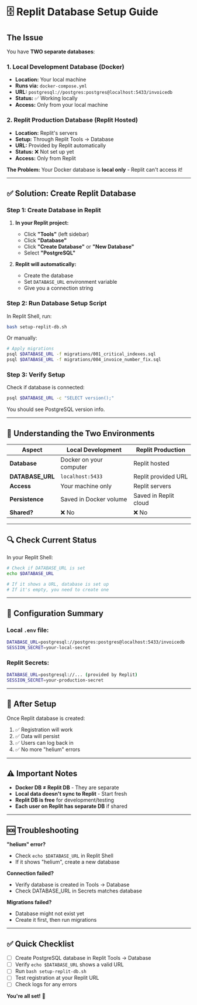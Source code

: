 # 🗄️ Replit Database Setup Guide

## The Issue

You have **TWO separate databases**:

### 1. **Local Development Database** (Docker)
- **Location:** Your local machine
- **Runs via:** `docker-compose.yml`
- **URL:** `postgresql://postgres:postgres@localhost:5433/invoicedb`
- **Status:** ✅ Working locally
- **Access:** Only from your local machine

### 2. **Replit Production Database** (Replit Hosted)
- **Location:** Replit's servers
- **Setup:** Through Replit Tools → Database
- **URL:** Provided by Replit automatically
- **Status:** ❌ Not set up yet
- **Access:** Only from Replit

**The Problem:** Your Docker database is **local only** - Replit can't access it!

---

## ✅ Solution: Create Replit Database

### Step 1: Create Database in Replit

1. **In your Replit project:**
   - Click **"Tools"** (left sidebar)
   - Click **"Database"**
   - Click **"Create Database"** or **"New Database"**
   - Select **"PostgreSQL"**
   
2. **Replit will automatically:**
   - Create the database
   - Set `DATABASE_URL` environment variable
   - Give you a connection string

### Step 2: Run Database Setup Script

In Replit Shell, run:
```bash
bash setup-replit-db.sh
```

Or manually:
```bash
# Apply migrations
psql $DATABASE_URL -f migrations/001_critical_indexes.sql
psql $DATABASE_URL -f migrations/004_invoice_number_fix.sql
```

### Step 3: Verify Setup

Check if database is connected:
```bash
psql $DATABASE_URL -c "SELECT version();"
```

You should see PostgreSQL version info.

---

## 🎯 Understanding the Two Environments

| Aspect | Local Development | Replit Production |
|--------|------------------|-------------------|
| **Database** | Docker on your computer | Replit hosted |
| **DATABASE_URL** | `localhost:5433` | Replit provided URL |
| **Access** | Your machine only | Replit servers |
| **Persistence** | Saved in Docker volume | Saved in Replit cloud |
| **Shared?** | ❌ No | ❌ No |

---

## 🔍 Check Current Status

In your Replit Shell:
```bash
# Check if DATABASE_URL is set
echo $DATABASE_URL

# If it shows a URL, database is set up
# If it's empty, you need to create one
```

---

## 📝 Configuration Summary

### Local `.env` file:
```bash
DATABASE_URL=postgresql://postgres:postgres@localhost:5433/invoicedb
SESSION_SECRET=your-local-secret
```

### Replit Secrets:
```bash
DATABASE_URL=postgresql://... (provided by Replit)
SESSION_SECRET=your-production-secret
```

---

## 🚀 After Setup

Once Replit database is created:
1. ✅ Registration will work
2. ✅ Data will persist
3. ✅ Users can log back in
4. ✅ No more "helium" errors

---

## ⚠️ Important Notes

- **Docker DB ≠ Replit DB** - They are separate
- **Local data doesn't sync to Replit** - Start fresh
- **Replit DB is free** for development/testing
- **Each user on Replit has separate DB** if shared

---

## 🆘 Troubleshooting

**"helium" error?**
- Check `echo $DATABASE_URL` in Replit Shell
- If it shows "helium", create a new database

**Connection failed?**
- Verify database is created in Tools → Database
- Check DATABASE_URL in Secrets matches database

**Migrations failed?**
- Database might not exist yet
- Create it first, then run migrations

---

## ✅ Quick Checklist

- [ ] Create PostgreSQL database in Replit Tools → Database
- [ ] Verify `echo $DATABASE_URL` shows a valid URL
- [ ] Run `bash setup-replit-db.sh`
- [ ] Test registration at your Replit URL
- [ ] Check logs for any errors

**You're all set!** 🎉

